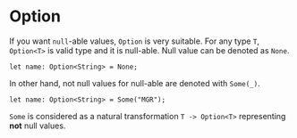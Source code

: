 # Option

If you want `null`-able values, `Option` is very suitable.
For any type `T`, `Option<T>` is valid type and it is null-able.
Null value can be denoted as `None`.

```rust,noplaypen
let name: Option<String> = None;
```

In other hand, not null values for null-able are denoted with `Some(_)`.

```rust,noplaypen
let name: Option<String> = Some("MGR");
```

`Some` is considered as a natural transformation `T -> Option<T>` representing **not** null values.
